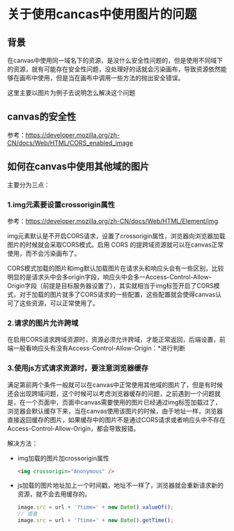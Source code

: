 # 关于使用cancas中使用图片的问题

## 背景

在canvas中使用同一域名下的资源，是没什么安全性问题的，但是使用不同域下的资源，就有可能存在安全性问题，没处理好的话就会污染画布，导致资源依然能够在画布中使用，但是当在画布中调用一些方法的抛出安全错误。

这里主要以图片为例子去说明怎么解决这个问题

## canvas的安全性

参考：<https://developer.mozilla.org/zh-CN/docs/Web/HTML/CORS_enabled_image>

## 如何在canvas中使用其他域的图片

主要分为三点：

### 1.img元素要设置crossorigin属性

参考：<https://developer.mozilla.org/zh-CN/docs/Web/HTML/Element/img>

img元素默认是不开启CORS请求，设置了crossorigin属性，浏览器向浏览器加载图片的时候就会采取CORS模式。启用 CORS 的提跨域资源就可以在canvas正常使用，而不会污染画布了。

CORS模式加载的图片和img默认加载图片在请求头和响应头会有一些区别，比较明显的是请求头中会多origin字段，响应头中会多一Access-Control-Allow-Origin字段（前提是目标服务器设置了），其实就相当于img标签开启了CORS模式，对于加载的图片就多了CORS请求的一些配置，这些配置就会使得canvas认可了这些资源，可以正常使用了。

### 2.请求的图片允许跨域

在启用CORS请求跨域资源时，资源必须允许跨域，才能正常返回，后端设置，前端一般看响应头有没有Access-Control-Allow-Origin：*进行判断

### 3.使用js方式请求资源时，要注意浏览器缓存

满足第前两个条件一般就可以在canvas中正常使用其他域的图片了，但是有时候还会出现跨域问题，这个时候可以考虑浏览器缓存的问题，之前遇到一个问题就是，在一个页面中，页面中canvas需要使用的图片已经通过img标签加载过了，浏览器会默认缓存下来，当在canvas使用该图片的时候，由于地址一样，浏览器直接返回缓存的图片，如果缓存中的图片不是通过CORS请求或者响应头中不存在Access-Control-Allow-Origin，都会导致报错。

解决方法：

* img加载的图片加crossorigin属性

    ```html
    <img crossorigin="Anonymous" />
    ```

* js加载的图片地址加上一个时间戳，地址不一样了，浏览器就会重新请求新的资源，就不会去用缓存的。

    ```js
    image.src = url + '?time=' + new Date().valueOf();
    // 或者
    image.src = url + '?time=' + new Date().getTime();
    ```
